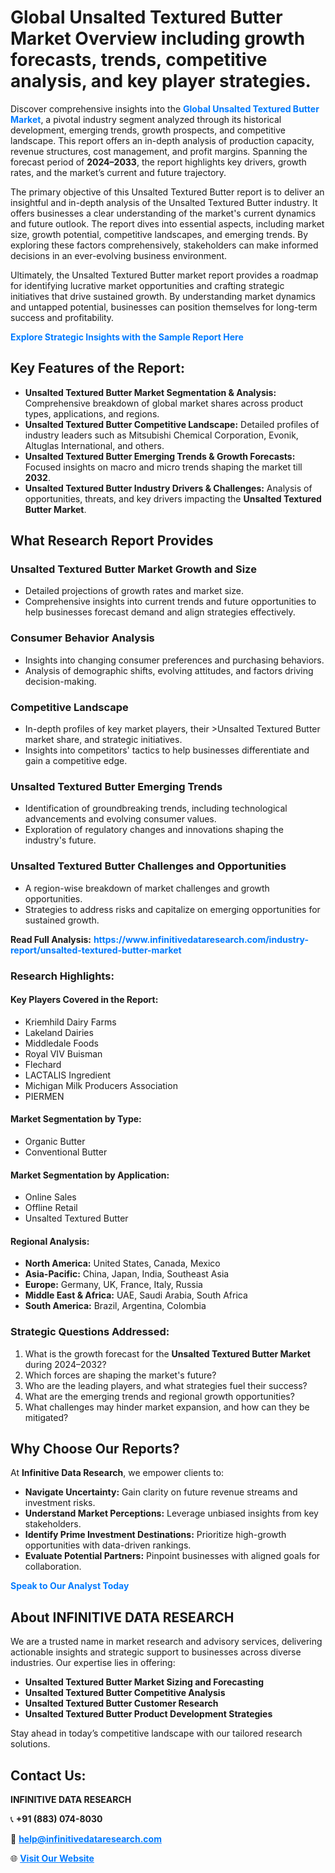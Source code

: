 <h1>Global Unsalted Textured Butter Market Overview including growth forecasts, trends, competitive analysis, and key player strategies.</h1>
<p>
Discover comprehensive insights into the 
<a href="https://www.infinitivedataresearch.com/industry-report/unsalted-textured-butter-market" rel="dofollow" style="color: #007BFF; text-decoration: none;"><strong>Global Unsalted Textured Butter Market</strong></a>, a pivotal industry segment analyzed through its historical development, emerging trends, growth prospects, and competitive landscape. This report offers an in-depth analysis of production capacity, revenue structures, cost management, and profit margins. Spanning the forecast period of <strong>2024–2033</strong>, the report highlights key drivers, growth rates, and the market’s current and future trajectory.
</p>
<p>
The primary objective of this Unsalted Textured Butter report is to deliver an insightful and in-depth analysis of the Unsalted Textured Butter industry. It offers businesses a clear understanding of the market's current dynamics and future outlook. The report dives into essential aspects, including market size, growth potential, competitive landscapes, and emerging trends. By exploring these factors comprehensively, stakeholders can make informed decisions in an ever-evolving business environment.
</p>
<p>
Ultimately, the Unsalted Textured Butter market report provides a roadmap for identifying lucrative market opportunities and crafting strategic initiatives that drive sustained growth. By understanding market dynamics and untapped potential, businesses can position themselves for long-term success and profitability.
</p>
<p>
<a href="https://www.infinitivedataresearch.com/request-sample/reportId=110217" style="color: #007BFF; text-decoration: none;"><strong>Explore Strategic Insights with the Sample Report Here</strong></a>
</p>

<h2>Key Features of the Report:</h2>
<ul>
<li><strong>Unsalted Textured Butter Market Segmentation & Analysis:</strong> Comprehensive breakdown of global market shares across product types, applications, and regions.</li>
<li><strong>Unsalted Textured Butter Competitive Landscape:</strong> Detailed profiles of industry leaders such as Mitsubishi Chemical Corporation, Evonik, Altuglas International, and others.</li>
<li><strong>Unsalted Textured Butter Emerging Trends & Growth Forecasts:</strong> Focused insights on macro and micro trends shaping the market till <strong>2032</strong>.</li>
<li><strong>Unsalted Textured Butter Industry Drivers & Challenges:</strong> Analysis of opportunities, threats, and key drivers impacting the <strong>Unsalted Textured Butter Market</strong>.</li>
</ul>

<h2>What Research Report Provides</h2>
<h3>Unsalted Textured Butter Market Growth and Size</h3>
<ul>
<li>Detailed projections of growth rates and market size.</li>
<li>Comprehensive insights into current trends and future opportunities to help businesses forecast demand and align strategies effectively.</li>
</ul>

<h3>Consumer Behavior Analysis</h3>
<ul>
<li>Insights into changing consumer preferences and purchasing behaviors.</li>
<li>Analysis of demographic shifts, evolving attitudes, and factors driving decision-making.</li>
</ul>

<h3>Competitive Landscape</h3>
<ul>
<li>In-depth profiles of key market players, their >Unsalted Textured Butter market share, and strategic initiatives.</li>
<li>Insights into competitors' tactics to help businesses differentiate and gain a competitive edge.</li>
</ul>

<h3>Unsalted Textured Butter Emerging Trends</h3>
<ul>
<li>Identification of groundbreaking trends, including technological advancements and evolving consumer values.</li>
<li>Exploration of regulatory changes and innovations shaping the industry's future.</li>
</ul>

<h3>Unsalted Textured Butter Challenges and Opportunities</h3>
<ul>
<li>A region-wise breakdown of market challenges and growth opportunities.</li>
<li>Strategies to address risks and capitalize on emerging opportunities for sustained growth.</li>
</ul>
<p><strong>Read Full Analysis:</strong> <a href="https://www.infinitivedataresearch.com/industry-report/unsalted-textured-butter-market" rel="dofollow" style="color: #007BFF; text-decoration: none;"><strong>https://www.infinitivedataresearch.com/industry-report/unsalted-textured-butter-market</strong></a></p>
<h3>Research Highlights:</h3>
<h4>Key Players Covered in the Report:</h4>
<ul><li>Kriemhild Dairy Farms</li><li>Lakeland Dairies</li><li>Middledale Foods</li><li>Royal VIV Buisman</li><li>Flechard</li><li>LACTALIS Ingredient</li><li>Michigan Milk Producers Association</li><li>PIERMEN</li></ul>
<h4>Market Segmentation by Type:</h4>
<ul><li>Organic Butter</li><li>Conventional Butter</li></ul>
<h4>Market Segmentation by Application:</h4>
<ul><li>Online Sales</li><li>Offline Retail</li><li>Unsalted Textured Butter</li></ul>

<h4>Regional Analysis:</h4>
<ul>
<li><strong>North America:</strong> United States, Canada, Mexico</li>
<li><strong>Asia-Pacific:</strong> China, Japan, India, Southeast Asia</li>
<li><strong>Europe:</strong> Germany, UK, France, Italy, Russia</li>
<li><strong>Middle East & Africa:</strong> UAE, Saudi Arabia, South Africa</li>
<li><strong>South America:</strong> Brazil, Argentina, Colombia</li>
</ul>

<h3>Strategic Questions Addressed:</h3>
<ol>
<li>What is the growth forecast for the <strong>Unsalted Textured Butter Market</strong> during 2024–2032?</li>
<li>Which forces are shaping the market's future?</li>
<li>Who are the leading players, and what strategies fuel their success?</li>
<li>What are the emerging trends and regional growth opportunities?</li>
<li>What challenges may hinder market expansion, and how can they be mitigated?</li>
</ol>

<h2>Why Choose Our Reports?</h2>
<p>At <strong>Infinitive Data Research</strong>, we empower clients to:</p>
<ul>
<li><strong>Navigate Uncertainty:</strong> Gain clarity on future revenue streams and investment risks.</li>
<li><strong>Understand Market Perceptions:</strong> Leverage unbiased insights from key stakeholders.</li>
<li><strong>Identify Prime Investment Destinations:</strong> Prioritize high-growth opportunities with data-driven rankings.</li>
<li><strong>Evaluate Potential Partners:</strong> Pinpoint businesses with aligned goals for collaboration.</li>
</ul>
<p><a href="https://www.infinitivedataresearch.com/industry-report/unsalted-textured-butter-market" rel="dofollow" style="color: #007BFF; text-decoration: none;"><strong>Speak to Our Analyst Today</strong></a></p>

<h2>About INFINITIVE DATA RESEARCH</h2>
<p>We are a trusted name in market research and advisory services, delivering actionable insights and strategic support to businesses across diverse industries. Our expertise lies in offering:</p>
<ul>
<li><strong>Unsalted Textured Butter Market Sizing and Forecasting</strong></li>
<li><strong>Unsalted Textured Butter Competitive Analysis</strong></li>
<li><strong>Unsalted Textured Butter Customer Research</strong></li>
<li><strong>Unsalted Textured Butter Product Development Strategies</strong></li>
</ul>
<p>Stay ahead in today’s competitive landscape with our tailored research solutions.</p>

<h2>Contact Us:</h2>
<p><strong>INFINITIVE DATA RESEARCH</strong></p>
<p>📞 <strong>+91 (883) 074-8030</strong></p>
<p>📧 <strong><a href="mailto:help@infinitivedataresearch.com" style="color: #007BFF;">help@infinitivedataresearch.com</a></strong></p>
<p>🌐 <strong><a href="https://www.infinitivedataresearch.com" rel="dofollow" style="color: #007BFF;">Visit Our Website</a></strong></p>